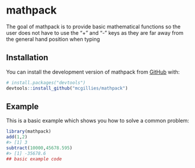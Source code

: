 
<!-- README.md is generated from README.Rmd. Please edit that file -->

# mathpack

<!-- badges: start -->
<!-- badges: end -->

The goal of mathpack is to provide basic mathematical functions so the
user does not have to use the “+” and “-” keys as they are far away from
the general hand position when typing

## Installation

You can install the development version of mathpack from
[GitHub](https://github.com/) with:

``` r
# install.packages("devtools")
devtools::install_github("mcgillies/mathpack")
```

## Example

This is a basic example which shows you how to solve a common problem:

``` r
library(mathpack)
add(1,2)
#> [1] 3
subtract(10000,45678.595)
#> [1] -35678.6
## basic example code
```
